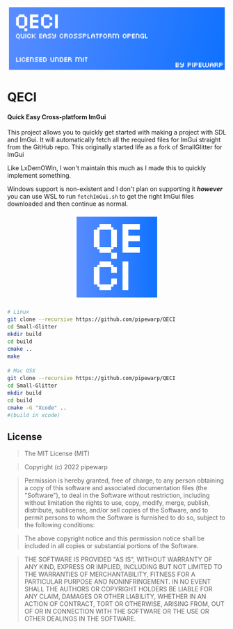 ![banner](./brand/banner.png)

# QECI
#### Quick Easy Cross-platform ImGui

This project allows you to quickly get started with making a project with SDL and ImGui. It will automatically fetch all the required files for ImGui straight from the GitHub repo. This originally started life as a fork of SmallGlitter for ImGui

Like LxDemOWin, I won't maintain this much as I made this to quickly implement something.

Windows support is non-existent and I don't plan on supporting it ***however*** you can use WSL to run `fetchImGui.sh` to get the right ImGui files downloaded and then continue as normal.

<p align="center">
<img src="./brand/icon.png" alt="drawing" width="200" height="200"/>
</p>


```bash
# Linux
git clone --recursive https://github.com/pipewarp/QECI
cd Small-Glitter
mkdir build
cd build
cmake ..
make

# Mac OSX
git clone --recursive https://github.com/pipewarp/QECI
cd Small-Glitter
mkdir build
cd build
cmake -G "Xcode" ..
#(build in xcode)
```


## License
>The MIT License (MIT)

>Copyright (c) 2022 pipewarp

>Permission is hereby granted, free of charge, to any person obtaining a copy of this software and associated documentation files (the "Software"), to deal in the Software without restriction, including without limitation the rights to use, copy, modify, merge, publish, distribute, sublicense, and/or sell copies of the Software, and to permit persons to whom the Software is furnished to do so, subject to the following conditions:

>The above copyright notice and this permission notice shall be included in all copies or substantial portions of the Software.

>THE SOFTWARE IS PROVIDED "AS IS", WITHOUT WARRANTY OF ANY KIND, EXPRESS OR IMPLIED, INCLUDING BUT NOT LIMITED TO THE WARRANTIES OF MERCHANTABILITY, FITNESS FOR A PARTICULAR PURPOSE AND NONINFRINGEMENT. IN NO EVENT SHALL THE AUTHORS OR COPYRIGHT HOLDERS BE LIABLE FOR ANY CLAIM, DAMAGES OR OTHER LIABILITY, WHETHER IN AN ACTION OF CONTRACT, TORT OR OTHERWISE, ARISING FROM, OUT OF OR IN CONNECTION WITH THE SOFTWARE OR THE USE OR OTHER DEALINGS IN THE SOFTWARE.
